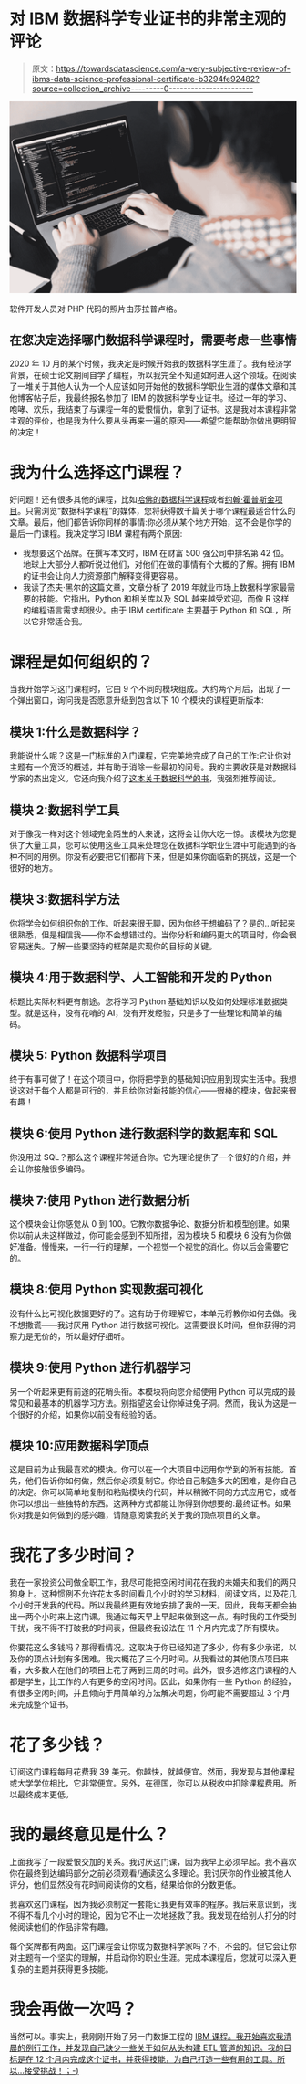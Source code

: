 # 对 IBM 数据科学专业证书的非常主观的评论

> 原文：<https://towardsdatascience.com/a-very-subjective-review-of-ibms-data-science-professional-certificate-b3294fe92482?source=collection_archive---------0----------------------->

![](img/ec2837f4eccd62d5c595069d2cf50fd4.png)

软件开发人员对 PHP 代码的照片由莎拉普卢格。

## 在您决定选择哪门数据科学课程时，需要考虑一些事情

2020 年 10 月的某个时候，我决定是时候开始我的数据科学生涯了。我有经济学背景，在硕士论文期间自学了编程，所以我完全不知道如何进入这个领域。在阅读了一堆关于其他人认为一个人应该如何开始他的数据科学职业生涯的媒体文章和其他博客帖子后，我最终报名参加了 IBM 的数据科学专业证书。经过一年的学习、咆哮、欢乐，我结束了与课程一年的爱恨情仇，拿到了证书。这是我对本课程非常主观的评价，也是我为什么要从头再来一遍的原因——希望它能帮助你做出更明智的决定！

# 我为什么选择这门课程？

好问题！还有很多其他的课程，比如[哈佛的数据科学课程](https://www.edx.org/professional-certificate/harvardx-data-science)或者[约翰·霍普斯金项目](https://www.coursera.org/specializations/jhu-data-science#courses)。只需浏览“数据科学课程”的媒体，您将获得数千篇关于哪个课程最适合什么的文章。最后，他们都告诉你同样的事情:你必须从某个地方开始，这不会是你学的最后一门课程。我决定学习 IBM 课程有两个原因:

*   我想要这个品牌。在撰写本文时，IBM 在财富 500 强公司中排名第 42 位。地球上大部分人都听说过他们，对他们在做的事情有个大概的了解。拥有 IBM 的证书会让向人力资源部门解释变得更容易。
*   我读了杰夫·黑尔的这篇文章，文章分析了 2019 年就业市场上数据科学家最需要的技能。它指出，Python 和相关库以及 SQL 越来越受欢迎，而像 R 这样的编程语言需求却很少。由于 IBM certificate 主要基于 Python 和 SQL，所以它非常适合我。

# 课程是如何组织的？

当我开始学习这门课程时，它由 9 个不同的模块组成。大约两个月后，出现了一个弹出窗口，询问我是否愿意升级到包含以下 10 个模块的课程更新版本:

## 模块 1:什么是数据科学？

我能说什么呢？这是一门标准的入门课程，它完美地完成了自己的工作:它让你对主题有一个宽泛的概述，并有助于消除一些最初的问号。我的主要收获是对数据科学家的杰出定义。它还向我介绍了[这本关于数据科学的书](https://www.amazon.de/Getting-Started-Data-Science-Analytics-ebook/dp/B019D322UU)，我强烈推荐阅读。

## 模块 2:数据科学工具

对于像我一样对这个领域完全陌生的人来说，这将会让你大吃一惊。该模块为您提供了大量工具，您可以使用这些工具来处理您在数据科学职业生涯中可能遇到的各种不同的用例。你没有必要把它们都背下来，但是如果你面临新的挑战，这是一个很好的地方。

## 模块 3:数据科学方法

你将学会如何组织你的工作。听起来很无聊，因为你终于想编码了？是的…听起来很熟悉，但是相信我——你不会想错过的。当你分析和编码更大的项目时，你会很容易迷失。了解一些要坚持的框架是实现你的目标的关键。

## 模块 4:用于数据科学、人工智能和开发的 Python

标题比实际材料更有前途。您将学习 Python 基础知识以及如何处理标准数据类型。就是这样，没有花哨的 AI，没有开发经验，只是多了一些理论和简单的编码。

## 模块 5: Python 数据科学项目

终于有事可做了！在这个项目中，你将把学到的基础知识应用到现实生活中。我想说这对于每个人都是可行的，并且给你对新技能的信心——很棒的模块，做起来很有趣！

## 模块 6:使用 Python 进行数据科学的数据库和 SQL

你没用过 SQL？那么这个课程非常适合你。它为理论提供了一个很好的介绍，并会让你接触很多编码。

## 模块 7:使用 Python 进行数据分析

这个模块会让你感觉从 0 到 100。它教你数据争论、数据分析和模型创建。如果你以前从未这样做过，你可能会感到不知所措，因为模块 5 和模块 6 没有为你做好准备。慢慢来，一行一行的理解，一个视觉一个视觉的消化。你以后会需要它的。

## 模块 8:使用 Python 实现数据可视化

没有什么比可视化数据更好的了。这有助于你理解它，本单元将教你如何去做。我不想撒谎——我讨厌用 Python 进行数据可视化。这需要很长时间，但你获得的洞察力是无价的，所以最好仔细听。

## 模块 9:使用 Python 进行机器学习

另一个听起来更有前途的花哨头衔。本模块将向您介绍使用 Python 可以完成的最常见和最基本的机器学习方法。别指望这会让你掉进兔子洞。然而，我认为这是一个很好的介绍，如果你以前没有经验的话。

## 模块 10:应用数据科学顶点

这是目前为止我最喜欢的模块。你可以在一个大项目中运用你学到的所有技能。首先，他们告诉你如何做，然后你必须复制它。你给自己制造多大的困难，是你自己的决定。你可以简单地复制和粘贴模块的代码，并以稍微不同的方式应用它，或者你可以想出一些独特的东西。这两种方式都能让你得到你想要的:最终证书。如果你对我是如何做到的感兴趣，请随意阅读我的关于我的顶点项目的文章。

# 我花了多少时间？

我在一家投资公司做全职工作，我尽可能把空闲时间花在我的未婚夫和我们的两只狗身上。这种惯例不允许花太多时间看几个小时的学习材料，阅读文档，以及花几个小时开发我的代码。所以我最终更有效地安排了我的一天。因此，我每天都会抽出一两个小时来上这门课。我通过每天早上早起来做到这一点。有时我的工作受到干扰，我不得不打破我的时间表，但最终我设法在 11 个月内完成了所有模块。

你要花这么多钱吗？那得看情况。这取决于你已经知道了多少，你有多少承诺，以及你的顶点计划有多困难。我大概花了三个月时间。从我看过的其他顶点项目来看，大多数人在他们的项目上花了两到三周的时间。此外，很多选修这门课程的人都是学生，比工作的人有更多的空闲时间。因此，如果你有一些 Python 的经验，有很多空闲时间，并且倾向于用简单的方法解决问题，你可能不需要超过 3 个月来完成整个证书。

# 花了多少钱？

订阅这门课程每月花费我 39 美元。你越快，就越便宜。然而，我发现与其他课程或大学学位相比，它非常便宜。另外，在德国，你可以从税收中扣除课程费用。所以最终成本更低。

# 我的最终意见是什么？

上面我写了一段爱恨交加的关系。我讨厌这门课，因为我早上必须早起。我不喜欢你在最终到达编码部分之前必须观看/通读这么多理论。我讨厌你的作业被其他人评分，他们显然没有花时间阅读你的文档，结果给你的分数更低。

我喜欢这门课程，因为我必须制定一套能让我更有效率的程序。我后来意识到，我不得不看几个小时的理论，因为它不止一次地拯救了我。我发现在给别人打分的时候阅读他们的作品非常有趣。

每个奖牌都有两面。这门课程会让你成为数据科学家吗？不，不会的。但它会让你对主题有一个坚实的理解，并启动你的职业生涯。完成本课程后，您就可以深入更复杂的主题并获得更多技能。

# 我会再做一次吗？

当然可以。事实上，我刚刚开始了另一门数据工程的 [IBM 课程。我开始喜欢我清晨的例行工作，并发现自己缺少一些关于如何从头构建 ETL 管道的知识。我的目标是在 12 个月内完成这个证书，并获得技能，为自己打造一些有用的工具。所以…接受挑战！；-)](https://www.coursera.org/search?query=IBM%20Data%20Engineering&)